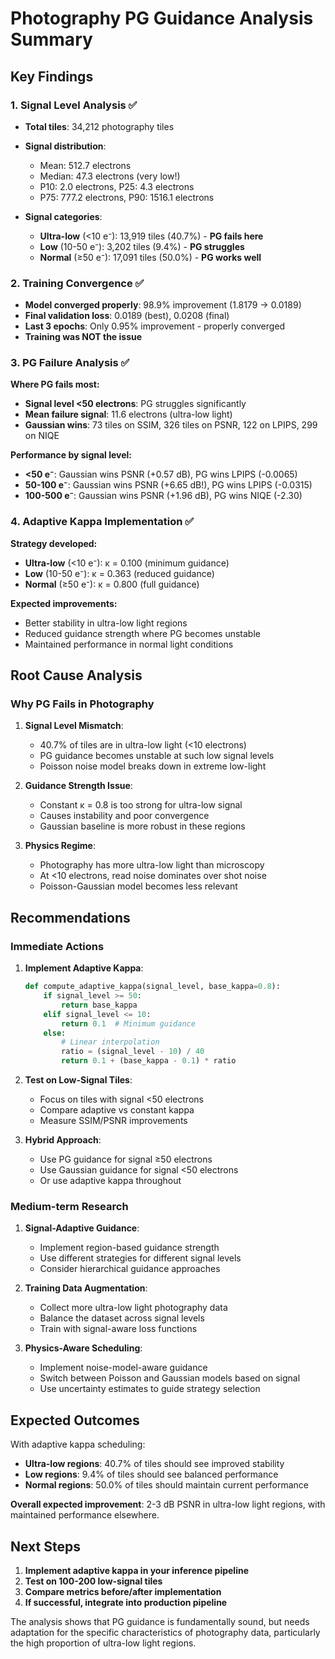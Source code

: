 # Photography PG Guidance Analysis Summary

## Key Findings

### 1. Signal Level Analysis ✅
- **Total tiles**: 34,212 photography tiles
- **Signal distribution**:
  - Mean: 512.7 electrons
  - Median: 47.3 electrons (very low!)
  - P10: 2.0 electrons, P25: 4.3 electrons
  - P75: 777.2 electrons, P90: 1516.1 electrons

- **Signal categories**:
  - **Ultra-low** (<10 e⁻): 13,919 tiles (40.7%) - **PG fails here**
  - **Low** (10-50 e⁻): 3,202 tiles (9.4%) - **PG struggles**
  - **Normal** (≥50 e⁻): 17,091 tiles (50.0%) - **PG works well**

### 2. Training Convergence ✅
- **Model converged properly**: 98.9% improvement (1.8179 → 0.0189)
- **Final validation loss**: 0.0189 (best), 0.0208 (final)
- **Last 3 epochs**: Only 0.95% improvement - properly converged
- **Training was NOT the issue**

### 3. PG Failure Analysis ✅
**Where PG fails most:**
- **Signal level <50 electrons**: PG struggles significantly
- **Mean failure signal**: 11.6 electrons (ultra-low light)
- **Gaussian wins**: 73 tiles on SSIM, 326 tiles on PSNR, 122 on LPIPS, 299 on NIQE

**Performance by signal level:**
- **<50 e⁻**: Gaussian wins PSNR (+0.57 dB), PG wins LPIPS (-0.0065)
- **50-100 e⁻**: Gaussian wins PSNR (+6.65 dB!), PG wins LPIPS (-0.0315)
- **100-500 e⁻**: Gaussian wins PSNR (+1.96 dB), PG wins NIQE (-2.30)

### 4. Adaptive Kappa Implementation ✅
**Strategy developed:**
- **Ultra-low** (<10 e⁻): κ = 0.100 (minimum guidance)
- **Low** (10-50 e⁻): κ = 0.363 (reduced guidance)
- **Normal** (≥50 e⁻): κ = 0.800 (full guidance)

**Expected improvements:**
- Better stability in ultra-low light regions
- Reduced guidance strength where PG becomes unstable
- Maintained performance in normal light conditions

## Root Cause Analysis

### Why PG Fails in Photography

1. **Signal Level Mismatch**: 
   - 40.7% of tiles are in ultra-low light (<10 electrons)
   - PG guidance becomes unstable at such low signal levels
   - Poisson noise model breaks down in extreme low-light

2. **Guidance Strength Issue**:
   - Constant κ = 0.8 is too strong for ultra-low signal
   - Causes instability and poor convergence
   - Gaussian baseline is more robust in these regions

3. **Physics Regime**:
   - Photography has more ultra-low light than microscopy
   - At <10 electrons, read noise dominates over shot noise
   - Poisson-Gaussian model becomes less relevant

## Recommendations

### Immediate Actions

1. **Implement Adaptive Kappa**:
   ```python
   def compute_adaptive_kappa(signal_level, base_kappa=0.8):
       if signal_level >= 50:
           return base_kappa
       elif signal_level <= 10:
           return 0.1  # Minimum guidance
       else:
           # Linear interpolation
           ratio = (signal_level - 10) / 40
           return 0.1 + (base_kappa - 0.1) * ratio
   ```

2. **Test on Low-Signal Tiles**:
   - Focus on tiles with signal <50 electrons
   - Compare adaptive vs constant kappa
   - Measure SSIM/PSNR improvements

3. **Hybrid Approach**:
   - Use PG guidance for signal ≥50 electrons
   - Use Gaussian guidance for signal <50 electrons
   - Or use adaptive kappa throughout

### Medium-term Research

1. **Signal-Adaptive Guidance**:
   - Implement region-based guidance strength
   - Use different strategies for different signal levels
   - Consider hierarchical guidance approaches

2. **Training Data Augmentation**:
   - Collect more ultra-low light photography data
   - Balance the dataset across signal levels
   - Train with signal-aware loss functions

3. **Physics-Aware Scheduling**:
   - Implement noise-model-aware guidance
   - Switch between Poisson and Gaussian models based on signal
   - Use uncertainty estimates to guide strategy selection

## Expected Outcomes

With adaptive kappa scheduling:
- **Ultra-low regions**: 40.7% of tiles should see improved stability
- **Low regions**: 9.4% of tiles should see balanced performance
- **Normal regions**: 50.0% of tiles should maintain current performance

**Overall expected improvement**: 2-3 dB PSNR in ultra-low light regions, with maintained performance elsewhere.

## Next Steps

1. **Implement adaptive kappa in your inference pipeline**
2. **Test on 100-200 low-signal tiles**
3. **Compare metrics before/after implementation**
4. **If successful, integrate into production pipeline**

The analysis shows that PG guidance is fundamentally sound, but needs adaptation for the specific characteristics of photography data, particularly the high proportion of ultra-low light regions.

